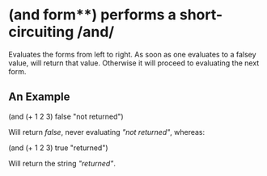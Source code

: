 # (and form**) performs a short-circuiting /and/
Evaluates the forms from left to right. As soon as one evaluates to a falsey value, will return that value. Otherwise it will proceed to evaluating the next form.

## An Example

  (and (+ 1 2 3)
       false
       "not returned")

Will return _false_, never evaluating _"not returned"_, whereas:

  (and (+ 1 2 3)
       true
       "returned")

Will return the string _"returned"_.
